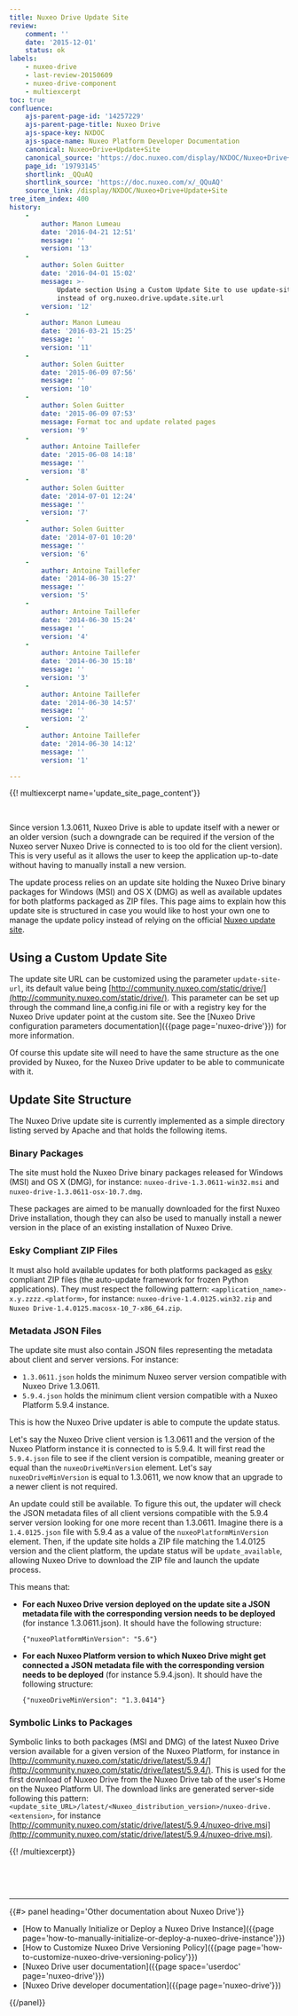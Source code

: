 ```yaml
---
title: Nuxeo Drive Update Site
review:
    comment: ''
    date: '2015-12-01'
    status: ok
labels:
    - nuxeo-drive
    - last-review-20150609
    - nuxeo-drive-component
    - multiexcerpt
toc: true
confluence:
    ajs-parent-page-id: '14257229'
    ajs-parent-page-title: Nuxeo Drive
    ajs-space-key: NXDOC
    ajs-space-name: Nuxeo Platform Developer Documentation
    canonical: Nuxeo+Drive+Update+Site
    canonical_source: 'https://doc.nuxeo.com/display/NXDOC/Nuxeo+Drive+Update+Site'
    page_id: '19793145'
    shortlink: _QQuAQ
    shortlink_source: 'https://doc.nuxeo.com/x/_QQuAQ'
    source_link: /display/NXDOC/Nuxeo+Drive+Update+Site
tree_item_index: 400
history:
    -
        author: Manon Lumeau
        date: '2016-04-21 12:51'
        message: ''
        version: '13'
    -
        author: Solen Guitter
        date: '2016-04-01 15:02'
        message: >-
            Update section Using a Custom Update Site to use update-site-url
            instead of org.nuxeo.drive.update.site.url
        version: '12'
    -
        author: Manon Lumeau
        date: '2016-03-21 15:25'
        message: ''
        version: '11'
    -
        author: Solen Guitter
        date: '2015-06-09 07:56'
        message: ''
        version: '10'
    -
        author: Solen Guitter
        date: '2015-06-09 07:53'
        message: Format toc and update related pages
        version: '9'
    -
        author: Antoine Taillefer
        date: '2015-06-08 14:18'
        message: ''
        version: '8'
    -
        author: Solen Guitter
        date: '2014-07-01 12:24'
        message: ''
        version: '7'
    -
        author: Solen Guitter
        date: '2014-07-01 10:20'
        message: ''
        version: '6'
    -
        author: Antoine Taillefer
        date: '2014-06-30 15:27'
        message: ''
        version: '5'
    -
        author: Antoine Taillefer
        date: '2014-06-30 15:24'
        message: ''
        version: '4'
    -
        author: Antoine Taillefer
        date: '2014-06-30 15:18'
        message: ''
        version: '3'
    -
        author: Antoine Taillefer
        date: '2014-06-30 14:57'
        message: ''
        version: '2'
    -
        author: Antoine Taillefer
        date: '2014-06-30 14:12'
        message: ''
        version: '1'

---
```

{{! multiexcerpt name='update_site_page_content'}}

&nbsp;

Since version 1.3.0611, Nuxeo Drive is able to update itself with a newer or an older version (such a downgrade can be required if the version of the Nuxeo server Nuxeo Drive is connected to is too old for the client version). This is very useful as it allows the user to keep the application up-to-date without having to manually install a new version.

The update process relies on an update site holding the Nuxeo Drive binary packages for Windows (MSI) and OS X (DMG) as well as available updates for both platforms packaged as ZIP files. This page aims to explain how this update site is structured in case you would like to host your own one to manage the update policy instead of relying on the official [Nuxeo update site](http://community.nuxeo.com/static/drive/).

## Using a Custom Update Site

The update site URL can be customized using the parameter&nbsp;`update-site-url`, its default value being [http://community.nuxeo.com/static/drive/](http://community.nuxeo.com/static/drive/). This parameter can be set up through the command line,a config.ini file or with a registry key for the Nuxeo Drive updater point at the custom site. See the [Nuxeo Drive configuration parameters documentation]({{page page='nuxeo-drive'}}) for more information.

Of course this update site will need to have the same structure as the one provided by Nuxeo, for the Nuxeo Drive updater to be able to communicate with it.

## Update Site Structure

The Nuxeo Drive update site is currently implemented as a simple directory listing served by Apache and that holds the following items.

### Binary Packages

The site must hold the Nuxeo Drive binary packages released for Windows (MSI) and OS X (DMG), for instance: `nuxeo-drive-1.3.0611-win32.msi` and `nuxeo-drive-1.3.0611-osx-10.7.dmg`.

These packages are aimed to be manually downloaded for the first Nuxeo Drive installation, though they can also be used to manually install a newer version in the place of an existing installation of Nuxeo Drive.

### Esky Compliant ZIP Files

It must also hold available updates for both platforms packaged as [esky](https://pypi.python.org/pypi/esky) compliant ZIP files (the&nbsp;auto-update framework for frozen Python applications). They must respect the following pattern:&nbsp;`<application_name>-x.y.zzzz.<platform>`, for instance: `nuxeo-drive-1.4.0125.win32.zip` and `Nuxeo Drive-1.4.0125.macosx-10_7-x86_64.zip`.

### Metadata JSON Files

The update site must also contain JSON files representing the metadata about client and server versions. For instance:

*   `1.3.0611.json` holds the minimum Nuxeo server version compatible with Nuxeo Drive 1.3.0611.
*   `5.9.4.json` holds the minimum client version compatible with a Nuxeo Platform 5.9.4 instance.

This is how the Nuxeo Drive updater is able to compute the update status.

Let's say the Nuxeo Drive client version is 1.3.0611 and the version of the Nuxeo Platform instance it is connected to is 5.9.4\. It will first read the `5.9.4.json` file to see if the client version is compatible, meaning greater or equal than the `nuxeoDriveMinVersion` element. Let's say `nuxeoDriveMinVersion` is equal to 1.3.0611, we now know that an upgrade to a newer client is not required.

An update could still be available. To figure this out, the updater will check the JSON metadata files of all client versions compatible with the 5.9.4 server version looking for one more recent than 1.3.0611\. Imagine there is a `1.4.0125.json` file with 5.9.4 as a value of the `nuxeoPlatformMinVersion` element. Then, if the update site holds a ZIP file matching the 1.4.0125 version and the client platform, the update status will be `update_available`, allowing Nuxeo Drive to download the ZIP file and launch the update process.

This means that:

*   **For each Nuxeo Drive version deployed on the update site a JSON metadata file with the corresponding version needs to be deployed** (for instance 1.3.0611.json). It should have the following structure:

    ```
    {"nuxeoPlatformMinVersion": "5.6"}
    ```

*   **For each Nuxeo Platform version to which Nuxeo Drive might get connected a JSON metadata file with the corresponding version needs to be deployed** (for instance 5.9.4.json). It should have the following structure:

    ```
    {"nuxeoDriveMinVersion": "1.3.0414"}
    ```

### Symbolic Links to Packages

Symbolic links to both packages (MSI and DMG) of the latest Nuxeo Drive version available for a given version of the Nuxeo Platform, for instance in [http://community.nuxeo.com/static/drive/latest/5.9.4/](http://community.nuxeo.com/static/drive/latest/5.9.4/). This is used for the first download of Nuxeo Drive from the Nuxeo Drive tab of the user's Home on the Nuxeo Platform UI. The download links are generated server-side following this pattern: `<update_site_URL>/latest/<Nuxeo_distribution_version>/nuxeo-drive.<extension>`, for instance [http://community.nuxeo.com/static/drive/latest/5.9.4/nuxeo-drive.msi](http://community.nuxeo.com/static/drive/latest/5.9.4/nuxeo-drive.msi).

{{! /multiexcerpt}}

&nbsp;

&nbsp;

* * *

<div class="row" data-equalizer data-equalize-on="medium"><div class="column medium-6">{{#> panel heading='Other documentation about Nuxeo Drive'}}

*   [How to Manually Initialize or Deploy a Nuxeo Drive Instance]({{page page='how-to-manually-initialize-or-deploy-a-nuxeo-drive-instance'}})
*   [How to Customize Nuxeo Drive Versioning Policy]({{page page='how-to-customize-nuxeo-drive-versioning-policy'}})
*   [Nuxeo Drive user documentation]({{page space='userdoc' page='nuxeo-drive'}})
*   [Nuxeo Drive developer documentation]({{page page='nuxeo-drive'}})

{{/panel}}</div><div class="column medium-6">

&nbsp;

&nbsp;

</div></div>
